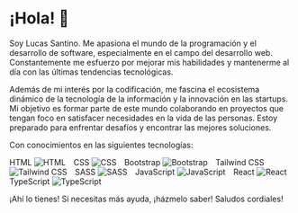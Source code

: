 # ¡Hola! 🚀

Soy Lucas Santino. Me apasiona el mundo de la programación y el desarrollo de software, especialmente en el campo del desarrollo web. Constantemente me esfuerzo por mejorar mis habilidades y mantenerme al día con las últimas tendencias tecnológicas.

Además de mi interés por la codificación, me fascina el ecosistema dinámico de la tecnología de la información y la innovación en las startups. Mi objetivo es formar parte de este mundo colaborando en proyectos que tengan foco en satisfacer necesidades en la vida de las personas. Estoy preparado para enfrentar desafíos y encontrar las mejores soluciones.

Con conocimientos en las siguientes tecnologías:

<p float="left">
    HTML <img src="https://img.icons8.com/color/48/000000/html-5.png" alt="HTML" style="margin-right: 10px;">
    CSS <img src="https://img.icons8.com/color/48/000000/css3.png" alt="CSS" style="margin-right: 10px;">
    Bootstrap <img src="https://img.icons8.com/color/48/000000/bootstrap.png" alt="Bootstrap" style="margin-right: 10px;">
    Tailwind CSS <img src="https://www.vectorlogo.zone/logos/tailwindcss/tailwindcss-icon.svg" alt="Tailwind CSS" style="margin-right: 10px;">
    SASS <img src="https://img.icons8.com/color/48/000000/sass.png" alt="SASS" style="margin-right: 10px;">
    JavaScript <img src="https://img.icons8.com/color/48/000000/javascript.png" alt="JavaScript" style="margin-right: 10px;">
    React <img src="https://img.icons8.com/color/48/000000/react-native.png" alt="React" style="margin-right: 10px;">
    TypeScript <img src="https://img.icons8.com/color/48/000000/typescript.png" alt="TypeScript" style="margin-right: 10px;">
</p>


¡Ahí lo tienes! Si necesitas más ayuda, ¡házmelo saber!
Saludos cordiales!  
